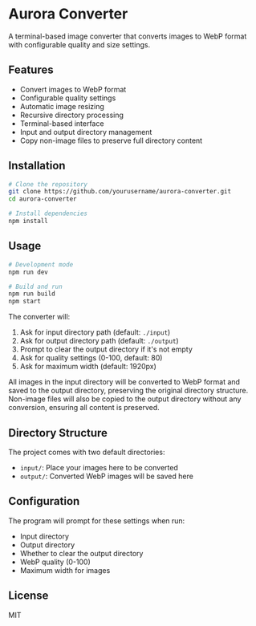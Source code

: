 # Aurora Converter

A terminal-based image converter that converts images to WebP format with configurable quality and size settings.

## Features

- Convert images to WebP format
- Configurable quality settings
- Automatic image resizing
- Recursive directory processing
- Terminal-based interface
- Input and output directory management
- Copy non-image files to preserve full directory content

## Installation

```bash
# Clone the repository
git clone https://github.com/yourusername/aurora-converter.git
cd aurora-converter

# Install dependencies
npm install
```

## Usage

```bash
# Development mode
npm run dev

# Build and run
npm run build
npm start
```

The converter will:

1. Ask for input directory path (default: `./input`)
2. Ask for output directory path (default: `./output`)
3. Prompt to clear the output directory if it's not empty
4. Ask for quality settings (0-100, default: 80)
5. Ask for maximum width (default: 1920px)

All images in the input directory will be converted to WebP format and saved to the output directory, preserving the original directory structure. Non-image files will also be copied to the output directory without any conversion, ensuring all content is preserved.

## Directory Structure

The project comes with two default directories:

- `input/`: Place your images here to be converted
- `output/`: Converted WebP images will be saved here

## Configuration

The program will prompt for these settings when run:
- Input directory
- Output directory
- Whether to clear the output directory
- WebP quality (0-100)
- Maximum width for images

## License

MIT 